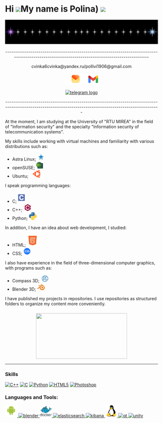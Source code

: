 Hi ![](https://user-images.githubusercontent.com/18350557/176309783-0785949b-9127-417c-8b55-ab5a4333674e.gif)My name is Polina)  <img src="https://readme-typing-svg.demolab.com/?lines=Programmer%20;Designer%20;Security Guard%20;Engineer%20&font=Fira%20Code&center=true&width=440&height=30&color=f75c7e&vCenter=true&pause=10&size=22" /></a>
===============================================================================================================================

<div align="center">
  <img height="80" width="1000" src="https://github.com/1Polina/image/blob/main/914d503a5d130f6d951cc2501bcace8635cf876cb92b29461ba67243d096e2e0.gif?raw=truehttps://github.com/1Polina/image/blob/main/914d503a5d130f6d951cc2501bcace8635cf876cb92b29461ba67243d096e2e0.gif?raw=true"  />
</div>

<div align="center">
    <p>---------------------------------------------------------------------------------------------------------------------------------------------------</p>
</div>

<div align="center">
    <p>cvinka6cvinka@yandex.ru/pollivi1906@gmail.com</p>
    <img src="https://github.com/1Polina/image/blob/main/scale_1200.png?raw=true" height="38" />
    <img src="https://github.com/1Polina/image/blob/main/d04efe7341f7f30d7094cd39a5396c5c.png?raw=true" height="35" />
  </a>
    <p> </p>
  <a href="https://t.me/I0plv07" target="_blank">
    <img src="https://img.shields.io/static/v1?message=Telegram&logo=telegram&label=&color=2CA5E0&logoColor=white&labelColor=&style=for-the-badge" height="25" alt="telegram logo"  />
  </a>
</div>

<p> </p>
<div align="center">
    <p>-------------------------------------------------------------------------------------------------------------------------------------------------------------</p>
</div>
<p> </p>
At the moment, I am studying at the University of "RTU MIREA" in the field of "Information security" and the specialty "Information security of telecommunication systems". 

My skills include working with virtual machines and familiarity with various distributions such as:
* Astra Linux; <img src="https://github.com/1Polina/image/blob/main/Astar-Linuks.jpg?raw=true" height="25" />
* openSUSE; <img src="https://github.com/1Polina/image/blob/main/openSUSE-logo.png?raw=true" height="25" />
* Ubuntu; <img src="https://github.com/1Polina/image/blob/main/ubuntu-logo-png-ubuntu-free-logo-icons-1200x630.png?raw=true " height="25" />

I speak programming languages:
* C;<img src="https://github.com/1Polina/image/blob/main/c.jpg?raw=true " height="35" />
* C++; <img src="https://github.com/1Polina/image/blob/main/scale_12.jpg?raw=true " height="25" />
* Python; <img src="https://github.com/1Polina/image/blob/main/Python_logo_icon.png?raw=true " height="25" />

In addition, I have an idea about web development, I studied:
* HTML; <img src="https://github.com/1Polina/image/blob/main/htm.jpg?raw=true" height="40" />
* CSS; <img src="https://github.com/1Polina/image/blob/main/%D1%81%D1%8B%D1%8B.png?raw=true" height="25" />

I also have experience in the field of three-dimensional computer graphics, with programs such as: 
* Compass 3D; <img src="https://github.com/1Polina/image/blob/main/compas.jpg?raw=true " height="25" />
* Blender 3D; <img src="https://github.com/1Polina/image/blob/main/blender.jpg?raw=true" height="25" />

I have published my projects in repositories. I use repositories as structured folders to organize my content more conveniently.

###                       
###                                  
###              
<div align="center">
  <img height="150" width="300" src="https://github.com/1Polina/image/blob/main/hacker-reality-colored-keyboard.gif?raw=true"  />
</div>

-------------------------------------------------------------------------------------------------------------------------------------------------------------
### Skills
<p align="left">
<a href="https://docs.microsoft.com/en-us/cpp/?view=msvc-170" target="_blank" rel="noreferrer"><img src="https://raw.githubusercontent.com/danielcranney/readme-generator/main/public/icons/skills/cplusplus-colored.svg" width="36" height="36" alt="C++" /></a>
<a href="https://docs.microsoft.com/en-us/cpp/?view=msvc-170" target="_blank" rel="noreferrer"><img src="https://raw.githubusercontent.com/danielcranney/readme-generator/main/public/icons/skills/c-colored.svg" width="36" height="36" alt="C" /></a>
<a href="https://www.python.org/" target="_blank" rel="noreferrer"><img src="https://raw.githubusercontent.com/danielcranney/readme-generator/main/public/icons/skills/python-colored.svg" width="36" height="36" alt="Python" /></a>
<a href="https://developer.mozilla.org/en-US/docs/Glossary/HTML5" target="_blank" rel="noreferrer"><img src="https://raw.githubusercontent.com/danielcranney/readme-generator/main/public/icons/skills/html5-colored.svg" width="36" height="36" alt="HTML5" /></a>
<a href="https://www.adobe.com/uk/products/photoshop.html" target="_blank" rel="noreferrer"><img src="https://raw.githubusercontent.com/danielcranney/readme-generator/main/public/icons/skills/photoshop-colored.svg" width="36" height="36" alt="Photoshop" /></a>
</p>

<h3 align="left">Languages and Tools:</h3>
<p align="left"> <a href="https://developer.android.com" target="_blank" rel="noreferrer"> <img src="https://raw.githubusercontent.com/devicons/devicon/master/icons/android/android-original-wordmark.svg" alt="android" width="40" height="40"/> </a> <a href="https://www.blender.org/" target="_blank" rel="noreferrer"> <img src="https://download.blender.org/branding/community/blender_community_badge_white.svg" alt="blender" width="40" height="40"/> </a> <a href="https://www.docker.com/" target="_blank" rel="noreferrer"> <img src="https://raw.githubusercontent.com/devicons/devicon/master/icons/docker/docker-original-wordmark.svg" alt="docker" width="40" height="40"/> </a> <a href="https://www.elastic.co" target="_blank" rel="noreferrer"> <img src="https://www.vectorlogo.zone/logos/elastic/elastic-icon.svg" alt="elasticsearch" width="40" height="40"/> </a> <a href="https://www.elastic.co/kibana" target="_blank" rel="noreferrer"> <img src="https://www.vectorlogo.zone/logos/elasticco_kibana/elasticco_kibana-icon.svg" alt="kibana" width="40" height="40"/> </a> <a href="https://www.linux.org/" target="_blank" rel="noreferrer"> <img src="https://raw.githubusercontent.com/devicons/devicon/master/icons/linux/linux-original.svg" alt="linux" width="40" height="40"/> </a> <a href="https://www.qt.io/" target="_blank" rel="noreferrer"> <img src="https://upload.wikimedia.org/wikipedia/commons/0/0b/Qt_logo_2016.svg" alt="qt" width="40" height="40"/> </a> <a href="https://unity.com/" target="_blank" rel="noreferrer"> <img src="https://www.vectorlogo.zone/logos/unity3d/unity3d-icon.svg" alt="unity" width="40" height="40"/> </a> </p>



